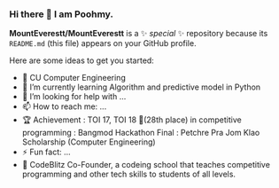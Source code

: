 ### Hi there 👋 I am Poohmy. 

**MountEverestt/MountEverestt** is a ✨ _special_ ✨ repository because its `README.md` (this file) appears on your GitHub profile.

Here are some ideas to get you started:
- 🏫 CU Computer Engineering 
- 💪 I’m currently learning Algorithm and predictive model in Python
- 🤔 I’m looking for help with ...
- 📫 How to reach me: ...
- 🏆 Achievement 
   : TOI 17, TOI 18 🥉(28th place) in competitive programming
   : Bangmod Hackathon Final
   : Petchre Pra Jom Klao Scholarship (Computer Engineering) 
- ⚡ Fun fact: ...
- 🏢 CodeBlitz Co-Founder, a codeing school that teaches competitive programming and other tech skills to students of all levels.
